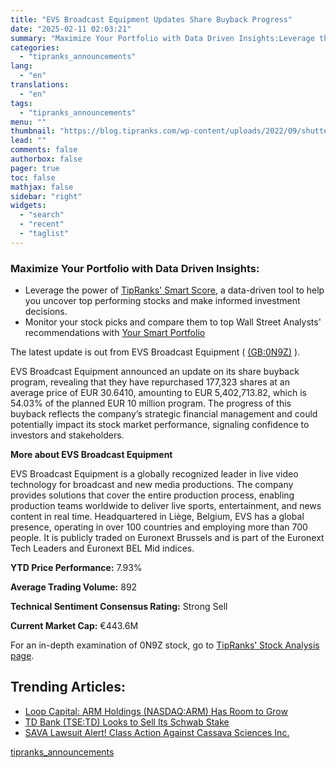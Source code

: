 ```yaml
---
title: "EVS Broadcast Equipment Updates Share Buyback Progress"
date: "2025-02-11 02:03:21"
summary: "Maximize Your Portfolio with Data Driven Insights:Leverage the power of TipRanks' Smart Score, a data-driven tool to help you uncover top performing stocks and make informed investment decisions. Monitor your stock picks and compare them to top Wall Street Analysts' recommendations with Your Smart PortfolioThe latest update is out from..."
categories:
  - "tipranks_announcements"
lang:
  - "en"
translations:
  - "en"
tags:
  - "tipranks_announcements"
menu: ""
thumbnail: "https://blog.tipranks.com/wp-content/uploads/2022/09/shutterstock_1199235616-750x406.jpg"
lead: ""
comments: false
authorbox: false
pager: true
toc: false
mathjax: false
sidebar: "right"
widgets:
  - "search"
  - "recent"
  - "taglist"
---
```


### Maximize Your Portfolio with Data Driven Insights:

* Leverage the power of [TipRanks' Smart Score](https://www.tipranks.com/screener/top-smart-score-stocks), a data-driven tool to help you uncover top performing stocks and make informed investment decisions.
* Monitor your stock picks and compare them to top Wall Street Analysts' recommendations with  [Your Smart Portfolio](https://www.tipranks.com/smart-portfolio/holdings)

The latest update is out from EVS Broadcast Equipment ( [(GB:0N9Z)](https://www.tipranks.com/stocks/gb:0n9z) ).

EVS Broadcast Equipment announced an update on its share buyback program, revealing that they have repurchased 177,323 shares at an average price of EUR 30.6410, amounting to EUR 5,402,713.82, which is 54.03% of the planned EUR 10 million program. The progress of this buyback reflects the company’s strategic financial management and could potentially impact its stock market performance, signaling confidence to investors and stakeholders.

**More about EVS Broadcast Equipment**

EVS Broadcast Equipment is a globally recognized leader in live video technology for broadcast and new media productions. The company provides solutions that cover the entire production process, enabling production teams worldwide to deliver live sports, entertainment, and news content in real time. Headquartered in Liège, Belgium, EVS has a global presence, operating in over 100 countries and employing more than 700 people. It is publicly traded on Euronext Brussels and is part of the Euronext Tech Leaders and Euronext BEL Mid indices.

**YTD Price Performance:** 7.93%

**Average Trading Volume:** 892

**Technical Sentiment Consensus Rating:** Strong Sell

**Current Market Cap:** €443.6M

For an in-depth examination of 0N9Z stock, go to [TipRanks’ Stock Analysis page](https://www.tipranks.com/stocks/gb:0n9z/stock-analysis).

Trending Articles:
------------------

* [Loop Capital: ARM Holdings (NASDAQ:ARM) Has Room to Grow](https://www.tipranks.com/news/loop-capital-arm-holdings-nasdaqarm-has-room-to-grow)
* [TD Bank (TSE:TD) Looks to Sell Its Schwab Stake](https://www.tipranks.com/news/td-bank-tsetd-looks-to-sell-its-schwab-stake)
* [SAVA Lawsuit Alert! Class Action Against Cassava Sciences Inc.](https://www.tipranks.com/news/sava-lawsuit-alert-class-action-against-cassava-sciences-inc)

[tipranks_announcements](https://www.tipranks.com/news/company-announcements/evs-broadcast-equipment-updates-share-buyback-progress-2)
